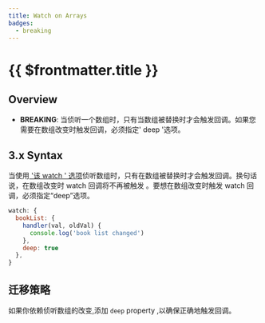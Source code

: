 ```yaml
---
title: Watch on Arrays
badges:
  - breaking
---
```


# {{ $frontmatter.title }} <MigrationBadges :badges="$frontmatter.badges" />

## Overview

- **BREAKING**: 当侦听一个数组时，只有当数组被替换时才会触发回调。如果您需要在数组改变时触发回调，必须指定' deep '选项。
## 3.x Syntax

当使用[ '该 watch ' 选项](/api/options-data.html#watch)侦听数组时，只有在数组被替换时才会触发回调。换句话说，在数组改变时 watch 回调将不再被触发 。要想在数组改变时触发 watch 回调，必须指定“deep”选项。

```js
watch: {
  bookList: {
    handler(val, oldVal) {
      console.log('book list changed')
    },
    deep: true
  },
}
```

## 迁移策略

如果你依赖侦听数组的改变,添加 `deep` property ,以确保正确地触发回调。 

